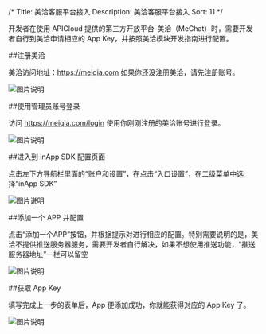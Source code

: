 /*
Title: 美洽客服平台接入
Description: 美洽客服平台接入
Sort: 11
*/



开发者在使用 APICloud 提供的第三方开放平台-美洽（MeChat）时，需要开发者自行到美洽申请相应的 App Key，并按照美洽模块开发指南进行配置。

##注册美洽

美洽访问地址：https://meiqia.com  如果你还没注册美洽，请先注册账号。 

![图片说明](/img/docImage/223.jpg)

##使用管理员账号登录

访问 https://meiqia.com/login  使用你刚刚注册的美洽账号进行登录。

![图片说明](/img/docImage/224.jpg) 

##进入到 inApp SDK 配置页面

点击左下方导航栏里面的“账户和设置”，在点击“入口设置”，在二级菜单中选择“inApp SDK”

![图片说明](/img/docImage/225.jpg) 

##添加一个 APP 并配置

点击“添加一个APP”按钮，并根据提示对进行相应的配置。特别需要说明的是，美洽不提供推送服务器服务，需要开发者自行解决，如果不想使用推送功能，“推送服务器地址”一栏可以留空
 
![图片说明](/img/docImage/226.png) 

##获取 App Key

填写完成上一步的表单后，App 便添加成功，你就能获得对应的 App Key 了。

![图片说明](/img/docImage/226.jpg) 


